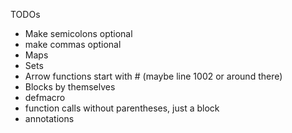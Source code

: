 TODOs
- Make semicolons optional
- make commas optional
- Maps
- Sets
- Arrow functions start with # (maybe line 1002 or around there)
- Blocks by themselves
- defmacro
- function calls without parentheses, just a block
- annotations
